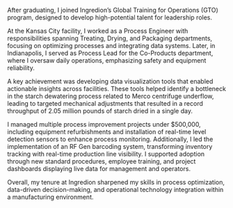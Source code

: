 After graduating, I joined Ingredion’s Global Training for Operations (GTO) program, designed to develop high-potential talent for leadership roles.

At the Kansas City facility, I worked as a Process Engineer with responsibilities spanning Treating, Drying, and Packaging departments, focusing on optimizing processes and integrating data systems. Later, in Indianapolis, I served as Process Lead for the Co-Products department, where I oversaw daily operations, emphasizing safety and equipment reliability.

A key achievement was developing data visualization tools that enabled actionable insights across facilities. These tools helped identify a bottleneck in the starch dewatering process related to Merco centrifuge underflow, leading to targeted mechanical adjustments that resulted in a record throughput of 2.05 million pounds of starch dried in a single day.

I managed multiple process improvement projects under $500,000, including equipment refurbishments and installation of real-time level detection sensors to enhance process monitoring. Additionally, I led the implementation of an RF Gen barcoding system, transforming inventory tracking with real-time production line visibility. I supported adoption through new standard procedures, employee training, and project dashboards displaying live data for management and operators.

Overall, my tenure at Ingredion sharpened my skills in process optimization, data-driven decision-making, and operational technology integration within a manufacturing environment.
